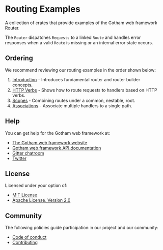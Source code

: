 # Routing Examples

A collection of crates that provide examples of the Gotham web framework Router.

The `Router` dispatches `Requests` to a linked `Route` and handles error
responses when a valid `Route` is missing or an internal error state occurs.

## Ordering

We recommend reviewing our routing examples in the order shown below:

1. [Introduction](introduction) - Introduces fundamental router and router builder concepts.
1. [HTTP Verbs](http_verbs) - Shows how to route requests to handlers based on HTTP verbs.
1. [Scopes](scopes) - Combining routes under a common, nestable, root.
1. [Associations](associations) - Associate multiple handlers to a single path.

## Help

You can get help for the Gotham web framework at:

* [The Gotham web framework website](https://gotham-rs.github.io/gotham.rs/)
* [Gotham web framework API documentation](https://docs.rs/gotham/)
* [Gitter chatroom](https://gitter.im/gotham-rs/gotham)
* [Twitter](https://twitter.com/gotham_rs)

## License

Licensed under your option of:

* [MIT License](../LICENSE-MIT)
* [Apache License, Version 2.0](../LICENSE-APACHE)

## Community

The following policies guide participation in our project and our community:

* [Code of conduct](../../CODE_OF_CONDUCT.md)
* [Contributing](../../CONTRIBUTING.md)
